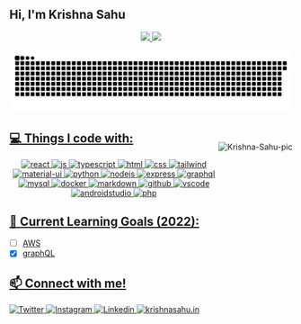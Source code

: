  ## Hi, I'm Krishna Sahu
<div align="center">
  <a href="https://github.com/dvlprkrishna">
  <img height="180em" src="https://github-readme-stats.vercel.app/api?username=dvlprkrishna&show_icons=true&theme=dracula&include_all_commits=true&count_private=true"/>
  <img height="180em" src="https://github-readme-stats.vercel.app/api/top-langs/?username=dvlprkrishna&layout=compact&langs_count=7&theme=dracula"/>
</div> 
<div style=" ">  
 
  ![Snake animation](https://github.com/dvlprkrishna/dvlprkrishna/blob/output/github-contribution-grid-snake.svg)
  <img align="right" alt="Krishna-Sahu-pic" height="110" style="padding-top:50px" src="https://avatars.githubusercontent.com/u/13957385?v=4">
</div>
   
  
 
 
## 💻 Things I code with:
<p align="center"> 
  <img alt="react" height="40" src="https://cdn.jsdelivr.net/gh/devicons/devicon/icons/react/react-original.svg" />
 <img alt="js" height="40" src="https://cdn.jsdelivr.net/gh/devicons/devicon/icons/javascript/javascript-original.svg" />
 <img alt="typescript" height="40" src="https://cdn.jsdelivr.net/gh/devicons/devicon/icons/typescript/typescript-original.svg" />
<img alt="html" height="40" src="https://cdn.jsdelivr.net/gh/devicons/devicon/icons/html5/html5-original.svg" />
 <img alt="css" height="40" src="https://cdn.jsdelivr.net/gh/devicons/devicon/icons/css3/css3-original.svg" />
  <img alt="tailwind" height=40" src="https://cdn.jsdelivr.net/gh/devicons/devicon/icons/tailwindcss/tailwindcss-plain.svg" />
  <img alt="material-ui" height="40" src="https://cdn.jsdelivr.net/gh/devicons/devicon/icons/materialui/materialui-original.svg" />
<img  alt="python" height="40" src="https://cdn.jsdelivr.net/gh/devicons/devicon/icons/python/python-original.svg" />
 <img alt="nodejs" height="50" src="https://cdn.jsdelivr.net/gh/devicons/devicon/icons/nodejs/nodejs-original-wordmark.svg" />
 <img alt="express" height="45" src="https://cdn.jsdelivr.net/gh/devicons/devicon/icons/express/express-original-wordmark.svg" /> 
 <img alt="graphql" height="40" src="https://cdn.jsdelivr.net/gh/devicons/devicon/icons/graphql/graphql-plain.svg" />
  <img alt="mysql" height="40" src="https://cdn.jsdelivr.net/gh/devicons/devicon/icons/mysql/mysql-original-wordmark.svg" /> 
  <img alt="docker" height="40" src="https://cdn.jsdelivr.net/gh/devicons/devicon/icons/docker/docker-original.svg" /> 
 <img alt="markdown" height="40" src="https://cdn.jsdelivr.net/gh/devicons/devicon/icons/markdown/markdown-original.svg" />
 <img alt="github" height="40" src="https://cdn.jsdelivr.net/gh/devicons/devicon/icons/github/github-original.svg" />
 <img alt="vscode" height="40" src="https://cdn.jsdelivr.net/gh/devicons/devicon/icons/vscode/vscode-original.svg" />
 <img alt="androidstudio" height="40" src="https://cdn.jsdelivr.net/gh/devicons/devicon/icons/androidstudio/androidstudio-original-wordmark.svg" />
 <img alt="php" height="40" src="https://cdn.jsdelivr.net/gh/devicons/devicon/icons/php/php-original.svg" />
</p>

## 📘 Current Learning Goals (2022):
* [ ] AWS 
* [x] graphQL 

## 📫 Connect with me!
<p > 
 <a href="https://twitter.com/dvlprkrishna">
    <img  alt="Twitter" height="25" src="https://img.shields.io/badge/Twitter-1DA1F2?style=for-the-badge&logo=twitter&logoColor=white" />
  </a>
  <a href="https://www.instagram.com/dvlprkrishna">
    <img  alt="Instagram" height="25" src="https://img.shields.io/badge/Instagram-E4405F?style=for-the-badge&logo=instagram&logoColor=white" />
  </a>
   <a href="https://www.linkedin.com/in/reactjsdev/">
    <img  alt="Linkedin" height="25" src="https://img.shields.io/badge/-LinkedIn-%230077B5?style=for-the-badge&logo=linkedin&logoColor=white" />
  </a>
   <a href="https://krishnasahu.in/">
    <img  alt="krishnasahu.in" height="25" src="https://shields.io/badge/web-krishnasahu.in-black?logo=awesomelists&style=for-the-badge" />
  </a> 
</p>

